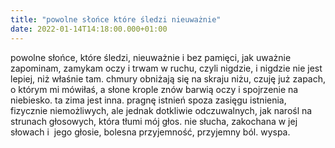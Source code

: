 ```yaml
---
title: "powolne słońce które śledzi nieuważnie"
date: 2022-01-14T14:18:00.000+01:00
---
```

powolne słońce, które śledzi, nieuważnie i bez pamięci, jak uważnie zapominam, zamykam oczy i trwam w ruchu, czyli nigdzie, i nigdzie nie jest lepiej, niż właśnie tam. chmury obniżają się na skraju niżu, czuję już zapach, o którym mi mówiłaś, a słone krople znów barwią oczy i spojrzenie na niebiesko. ta zima jest inna. pragnę istnień spoza zasięgu istnienia, fizycznie niemożliwych, ale jednak dotkliwie odczuwalnych, jak narośl na strunach głosowych, która tłumi mój głos. nie słucha, zakochana w  jej  słowach i&nbsp; jego  głosie, bolesna przyjemność, przyjemny ból. wyspa.

